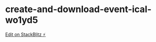 # create-and-download-event-ical-wo1yd5

[Edit on StackBlitz ⚡️](https://stackblitz.com/edit/create-and-download-event-ical-wo1yd5)